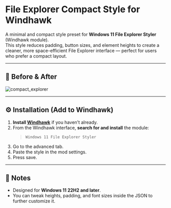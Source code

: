 # File Explorer Compact Style for Windhawk

A minimal and compact style preset for **Windows 11 File Explorer Styler** (Windhawk module).  
This style reduces padding, button sizes, and element heights to create a cleaner, more space-efficient File Explorer interface — perfect for users who prefer a compact layout.

---

## 📸 Before & After
![compact_explorer](https://github.com/user-attachments/assets/4e9ecc18-9c4e-4cdd-9991-936394866cb6)


---

## ⚙️ Installation (Add to Windhawk)

1. **Install [Windhawk](https://windhawk.net/)** if you haven’t already.
2. From the Windhawk interface, **search for and install** the module:
   > `Windows 11 File Explorer Styler`
3. Go to the advanced tab.
4. Paste the style in the mod settings.
5. Press save.

---

## 🧾 Notes

- Designed for **Windows 11 22H2 and later**.
- You can tweak heights, padding, and font sizes inside the JSON to further customize it.
